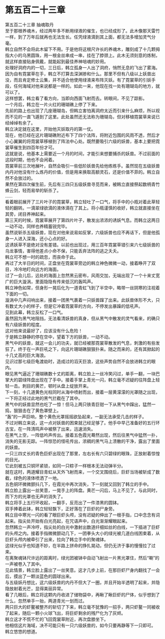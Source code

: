 # 第五百二十三章

第五百二十三章 抽魂取丹\
至于那根养魂木，经过两年多不断用绿液的催生，也已经成形了。此木像那天雷竹一样，到了万年后就再也无法生长。任凭绿液滴到其上面，都无法多增加灵气分毫。\
韩立自然不会将此木留下不用。于是他将这根尺许长的养魂木，雕刻成了十几颗拇指大小的乌黑圆珠，用一根金丝串成一串，挂在了脖颈上。此木无须刻意的炼制，就这样直接贴身佩戴，就能起到最佳养神培魂的妙用。\
处理好洞府内的一切，三日后，韩立孤身一人出了洞府，悄然无息的飞出了雾海。\
因为自有霓裳草在手，韩立不打算去深渊掺和什么。那里不但有八级以上妖兽出没，而且肯定修士云集，并不适合他使用绿液来布阵灭妖。有了霓裳草的引妖手段，任何海域对他来说都是一样的。如此一来，他现在找一处有珊瑚岛的地方，就可以了。\
这样想罢，韩立看了看方向，当即向西面飞射而去。转眼间，不见了踪影。\
一个月后，韩立在一片火红的珊瑚礁上停了下来。\
先前的路上也出现了几座珊瑚岛，但韩立害怕离洞府太近而引来什么麻烦，所以视而不见的一直飞遁到了这里。此处虽然还无法称为珊瑚岛，但对移植霓裳草来说已经绰绰有余了。\
韩立决定就在这里，开始他灭妖取丹的第一仗。\
现在，他已经在这片珊瑚礁附近布下了四个法阵，将附近包围的风雨不透，然后才小心翼翼的将霓裳草移植到了阵法中心处。既然要吸引六级的妖兽，基本上要把霓裳草催生到四百年份才可。\
这就是说，他基本上需要近一个月的时间，才能引来想要捕杀的妖兽。不过前面的这段时期，他也不会闲着。\
霓裳草前三次地展叶，自然会吸引一些低阶妖兽先给他练练手。虽然现在五级妖兽内丹对他没有什么炼丹的价值，但是用来换取高额灵石，还是价值不菲的。韩立自然不会放过的。\
果然在第四次催生前，先后有三四只五级妖兽寻觅而来，被韩立直接祭起数柄青竹蜂云剑，轻而易举的斩杀了。\
……\
看着眼前展开了三片叶子的霓裳草，韩立轻吐了一口气，将手中的小瓶对着此草轻轻的翻转。一滴翠绿欲滴的液体滴在了其上。将小瓶谨慎的收好，韩立就直接坐在其旁，闭目养神起来。\
第三天的时候，霓裳草展开了第四片叶子，散发出浓浓的诱妖气息。而韩立这两日一动不动，同样也养精蓄锐完毕。\
虽然说斩杀五级妖兽，现在对他来说易如反掌，六级妖兽也应不再话下，但是他孤身一人进入深海，还小心点的好。\
这诱妖草不是绝对没有差错。以前也出现过，用三百年霓裳草错引来六七级妖兽的乌龙事情，害得他差点小命不保，只能丢弃法阵的逃之夭夭。\
韩立可不想一时的疏忽，而丧命于此。\
再过了大半日的时间，正盘坐在霓裳草旁边的韩立神色微微一动，接着睁开了双目，冷冷地盯向远方的海面。\
过了一会儿后，远处的海面上忽然黑云密布，风雨交加，无端出现了一个十来丈宽广的巨大漩涡，里面隐隐有传来低沉的轰鸣声。\
韩立神色如常，但身形一晃后化为一道青虹飞到了半空中，略带一丝阴寒的注视着下面的一切。\
漩涡中几声闷响出来，接着一团黑气裹着一只妖兽蹿了出来。此妖兽体形不大，只有数丈大小的样子，但是它冲着霓裳草的方向，不停发出暴躁的低吼声。\
见到此幕，韩立反松了一口气。\
虽然因为黑气地阻挡，无法看清妖兽的真身，但从黑气中散发的灵气看来，的确只有六级妖兽的程度。\
这对他来说最好了，应该没有什么危险！\
于是韩立静静的停在空中，望着下方的妖兽，一动不动。\
黑气中的妖兽，就这一会儿的功夫，就已经被那霓裳草散发的气息，刺激的有些发狂了。终于在一声巨吼之下，向这片珊瑚礁狠狠扑来。随之而来的，还有其掀起的十几丈高的巨大海浪。\
见识过那七级巨龟渡劫时，造成过的滔天巨浪，这些声势自然不会放进韩立的眼内。\
眼见黑气逼近了珊瑚礁数十丈的距离，韩立脸上一丝冷笑闪过，单手一翻，一块巴掌大的碧绿阵盘出现在了手中。接着手掌上青光一闪，韩立毫不迟疑的往阵盘上轻轻一击。刺目的黄芒，顿时从盘上绽放开来。\
下一刻，十几道黄色光柱同时从海中喷射而出，接着一层黄濛濛的光罩随之出现，一下将正经过此地的黑气拦截在了其中。\
黑气中的妖兽显然也吃了一惊！但马上两只铁青巨钳一下从黑气中蹿出，猛然一捣，狠狠击在了黄色罩壁上。\
“轰”的一声巨响，整个黄色光罩摇摇欲坠起来，一副无法承受几击的样子。\
不过对韩立来说，这一点对妖兽的困束就己经足够了。他手中早己准备好的五行环古宝，在一阵清鸣声中被祭了出来，迅速消失。\
在黑气上空，一阵低吟声传出。接着五色霞光蓦然出现，然后往黑气中猛然一扑，消失的无影无踪。一阵惊恐的怪吼传出，浓稠的黑气马上溃散的干净，露出了里面的妖兽。\
一只三四丈长的青色巨虾出现在了那里，左右长有六只碧绿的眼珠，正放射着惊惶的目光。\
它此刻被五只铜环紧锁，如同一只粽子一样根本无法动弹半分。\
就在这时，两道耀目青虹从天外飞射而来，一个交叉围绕后，巨虾当场被斩成了数截，绿色的液体喷洒了一地。\
五色铜环微微颤抖几下，在霞光中再次消失，下一刻就又回到了韩立的手中。\
韩立脸上露出一丝笑意，一晃手上的阵盘。黄芒一闪后，马上不见了。与此同时，而下方的光罩也无声的消失了。\
韩立将手上五行环收起，一翻手，反亮出了一件漆黑的圆钵。\
双手捧着此钵，韩立轻轻飘下，正好落在了巨虾的尸身旁。\
韩立目中寒光一闪的看了眼巨虾头颅，没有迟疑的伸出了一根手指，口中念念有词起来。指尖处开始有白光亮起，在咒语声中，白光渐渐耀眼起来。\
忽然韩立一声冷哼，指尖处的白光中激射出数道纤细如丝的白线，一下插进了巨虾的头颅之内。接着手指微微颤动几下，一团拳头大小的绿光被几道白线困束着，从巨虾头颅内被牵引了出来，拉向了韩立手中的聚魂钵。\
这绿光似乎也知道不妙，在半路上拼命的挣扎晃动，但仍无济于事的慢慢拉了过来。\
在离聚魂钵尺许远的距离时，绿光团被钵中自动飞射出一片黑光罩住，然后“唰”的一声被卷入了其中。\
见此情景，韩立脸上露出了一丝笑意。这才几步上前，在那巨虾尸身内翻找了一会后，摸出了一颗淡蓝色的圆球出来。\
与五级妖丹想比，这六级妖兽的内丹不但大了一圈，并且开始半透明了起来，并隐隐放射着光芒，显得美丽异常。\
看了几眼后，韩立将这颗内丹收进了储物袋中，再瞅了瞅巨虾的尸体，似乎想到了什么，忽然单手一抬，两道青光一划而过。\
两只巨大的虾鳌被整齐的斩切了下来，韩立毫不犹豫的一招手，两只虾鳌一同被收了起来，随后一颗小火球飞出，将巨虾剩余的残尸化为了灰烬。\
韩立这才不慌不忙的飞回霓裳草附近，再次盘膝坐下。\
他相信这片海域，决不可能只有一只六级妖兽的，如今只要再静等下一只即可。\
韩立悠悠的想道。
